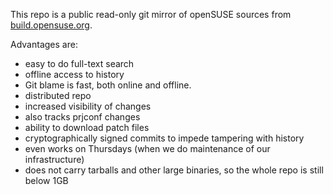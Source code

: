 This repo is a public read-only git mirror of openSUSE sources
from [build.opensuse.org](https://build.opensuse.org/).

Advantages are:

* easy to do full-text search
* offline access to history
* Git blame is fast, both online and offline.
* distributed repo
* increased visibility of changes
* also tracks prjconf changes
* ability to download patch files
* cryptographically signed commits to impede tampering with history
* even works on Thursdays (when we do maintenance of our infrastructure)
* does not carry tarballs and other large binaries, so the whole repo is still below 1GB
